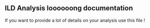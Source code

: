 ## ILD Analysis loooooong documentation

If you want to provide a lot of details on your analysis use this file !